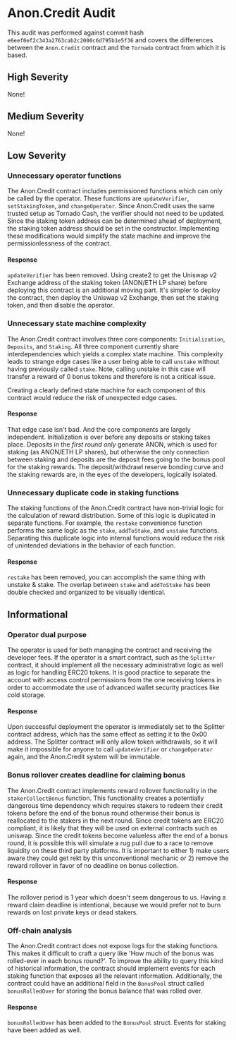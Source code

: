 # Anon.Credit Audit

This audit was performed against commit hash `e6eef0ef2c343a2763cab2c2000c6d795b1e5f36` and covers the differences between the `Anon.Credit` contract and the `Tornado` contract from which it is based.

## High Severity

None!

## Medium Severity

None!

## Low Severity

### Unnecessary operator functions

The Anon.Credit contract includes permissioned functions which can only be called by the operator. These functions are `updateVerifier`, `setStakingToken`, and `changeOperator`. Since Anon.Credit uses the same trusted setup as Tornado Cash, the verifier should not need to be updated. Since the staking token address can be determined ahead of deployment, the staking token address should be set in the constructor. Implementing these modifications would simplify the state machine and improve the permissionlessness of the contract.

#### Response

`updateVerifier` has been removed. Using create2 to get the Uniswap v2 Exchange address of the staking token (ANON/ETH LP share) before deploying this contract is an additional moving part. It's simpler to deploy the contract, then deploy the Uniswap v2 Exchange, then set the staking token, and then disable the operator.

### Unnecessary state machine complexity

The Anon.Credit contract involves three core components: `Initialization`, `Deposits`, and `Staking`. All three component currently share interdependencies which yields a complex state machine. This complexity leads to strange edge cases like a user being able to call `unstake` without having previously called `stake`. Note, calling unstake in this case will transfer a reward of 0 bonus tokens and therefore is not a critical issue.

Creating a clearly defined state machine for each component of this contract would reduce the risk of unexpected edge cases.

#### Response

That edge case isn't bad. And the core components are largely independent. Initialization is over before any deposits or staking takes place. Deposits in the *first round only* generate ANON, which is used for staking (as ANON/ETH LP shares), but otherwise the only connection between staking and deposits are the deposit fees going to the bonus pool for the staking rewards. The deposit/withdrawl reserve bonding curve and the staking rewards are, in the eyes of the developers, logically isolated.

### Unnecessary duplicate code in staking functions

The staking functions of the Anon.Credit contract have non-trivial logic for the calculation of reward distribution. Some of this logic is duplicated in separate functions. For example, the `restake` convenience function performs the same logic as the `stake`, `addToStake`, and `unstake` functions. Separating this duplicate logic into internal functions would reduce the risk of unintended deviations in the behavior of each function.

#### Response

`restake` has been removed, you can accomplish the same thing with unstake & stake. The overlap between `stake` and `addToStake` has been double checked and organized to be visually identical.

## Informational

### Operator dual purpose

The operator is used for both managing the contract and receiving the developer fees. If the operator is a smart contract, such as the `Splitter` contract, it should implement all the necessary administrative logic as well as logic for handling ERC20 tokens. It is good practice to separate the account with access control permissions from the one receiving tokens in order to accommodate the use of advanced wallet security practices like cold storage.

#### Response

Upon successful deployment the operator is immediately set to the Splitter contract address, which has the same effect as setting it to the 0x00 address. The Splitter contract will only allow token withdrawals, so it will make it impossible for anyone to call `updateVerifier` or `changeOperator` again, and the Anon.Credit system will be immutable.

### Bonus rollover creates deadline for claiming bonus

The Anon.Credit contract implements reward rollover functionality in the `stakerCollectBonus` function. This functionality creates a potentially dangerous time dependency which requires stakers to redeem their credit tokens before the end of the bonus round otherwise their bonus is reallocated to the stakers in the next round. Since credit tokens are ERC20 compliant, it is likely that they will be used on external contracts such as uniswap. Since the credit tokens become valueless after the end of a bonus round, it is possible this will simulate a rug pull due to a race to remove liquidity on these third party platforms. It is important to either 1) make users aware they could get rekt by this unconventional mechanic or 2) remove the reward rollover in favor of no deadline on bonus collection.

#### Response

The rollover period is 1 year which doesn't seem dangerous to us. Having a reward claim deadline is intentional, because we would prefer not to burn rewards on lost private keys or dead stakers.

### Off-chain analysis

The Anon.Credit contract does not expose logs for the staking functions. This makes it difficult to craft a query like 'How much of the bonus was rolled-ever in each bonus round?'. To improve the ability to query this kind of historical information, the contract should implement events for each staking function that exposes all the relevant information. Additionally, the contract could have an additional field in the `BonusPool` struct called `bonusRolledOver` for storing the bonus balance that was rolled over.

#### Response

`bonusRolledOver` has been added to the `BonusPool` struct. Events for staking have been added as well.

